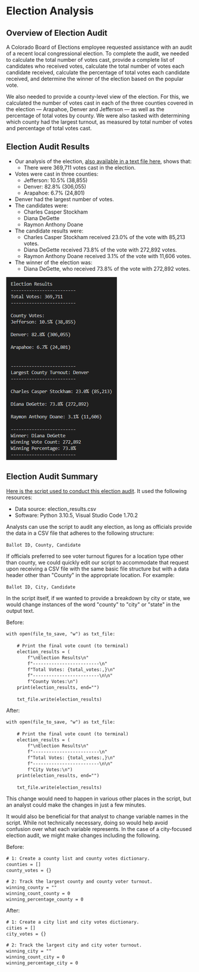 # Election Analysis

## Overview of Election Audit
A Colorado Board of Elections employee requested assistance with an audit of a recent local congressional election. To complete the audit, we needed to
calculate the total number of votes cast, provide a complete list of candidates who received votes, calculate the total number of votes each candidate received,
calculate the percentage of total votes each candidate received, and determine the winner of the election based on the popular vote. 

We also needed to provide a county-level view of the election. For this, we calculated the number of votes cast in each of the three counties covered in the 
election — Arapahoe, Denver and Jefferson — as well as the percentage of total votes by county. We were also tasked with determining which county had the largest
turnout, as measured by total number of votes and percentage of total votes cast.

## Election Audit Results
- Our analysis of the election, [also available in a text file here](analysis/election_analysis.txt), shows that:
    - There were 369,711 votes cast in the election.
- Votes were cast in three counties:
    - Jefferson: 10.5% (38,855)
    - Denver: 82.8% (306,055)
    - Arapahoe: 6.7% (24,801)
- Denver had the largest number of votes.
- The candidates were:
    - Charles Casper Stockham
    - Diana DeGette
    - Raymon Anthony Doane
- The candidate results were:
    - Charles Casper Stockham received 23.0% of the vote with 85,213 votes.
    - Diana DeGette received 73.8% of the vote with 272,892 votes.
    - Raymon Anthony Doane received 3.1% of the vote with 11,606 votes.
- The winner of the election was:
    - Diana DeGette, who received 73.8% of the vote with 272,892 votes.

![Screenshot of script output printed to the terminal](terminal_output.png)

## Election Audit Summary
[Here is the script used to conduct this election audit](analysis/PyPollChallenge.py). It used the following resources:
- Data source: election_results.csv
- Software: Python 3.10.5, Visual Studio Code 1.70.2

Analysts can use the script to audit any election, as long as officials provide the data in a CSV file that adheres to the following structure:

`Ballot ID, County, Candidate`

If officials preferred to see voter turnout figures for a location type other than county, we could quickly edit our script to accommodate that request upon 
receiving a CSV file with the same basic file structure but with a data header other than "County" in the appropriate location. For example:

`Ballot ID, City, Candidate`

In the script itself, if we wanted to provide a breakdown by city or state, we would change instances of the word "county" to "city" or "state" in the output text.

Before: 

```
with open(file_to_save, "w") as txt_file:

    # Print the final vote count (to terminal)
    election_results = (
        f"\nElection Results\n"
        f"-------------------------\n"
        f"Total Votes: {total_votes:,}\n"
        f"-------------------------\n\n"
        f"County Votes:\n")
    print(election_results, end="")

    txt_file.write(election_results)
```

After:

```
with open(file_to_save, "w") as txt_file:

    # Print the final vote count (to terminal)
    election_results = (
        f"\nElection Results\n"
        f"-------------------------\n"
        f"Total Votes: {total_votes:,}\n"
        f"-------------------------\n\n"
        f"City Votes:\n")
    print(election_results, end="")

    txt_file.write(election_results)
```

This change would need to happen in various other places in the script, but an analyst could make the changes in just a few minutes.

It would also be beneficial for that analyst to change variable names in the script. While not technically necessary, doing so would help avoid confusion over
what each variable represents. In the case of a city-focused election audit, we might make changes including the following.

Before:

```
# 1: Create a county list and county votes dictionary.
counties = []
county_votes = {}
```

```
# 2: Track the largest county and county voter turnout.
winning_county = ""
winning_count_county = 0
winning_percentage_county = 0
```

After:

```
# 1: Create a city list and city votes dictionary.
cities = []
city_votes = {}
```

```
# 2: Track the largest city and city voter turnout.
winning_city = ""
winning_count_city = 0
winning_percentage_city = 0
```
